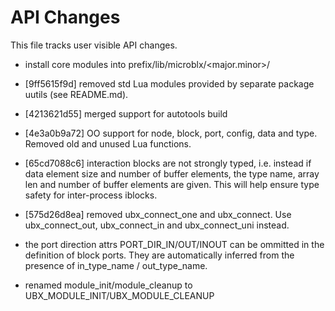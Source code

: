 API Changes
===========

This file tracks user visible API changes.

 * install core modules into prefix/lib/microblx/<major.minor>/

 * [9ff5615f9d] removed std Lua modules provided by separate package
   uutils (see README.md).

 * [4213621d55] merged support for autotools build

 * [4e3a0b9a72] OO support for node, block, port, config, data and
   type. Removed old and unused Lua functions.

 * [65cd7088c6] interaction blocks are not strongly typed,
   i.e. instead if data element size and number of buffer elements,
   the type name, array len and number of buffer elements are
   given. This will help ensure type safety for inter-process iblocks.

 * [575d26d8ea] removed ubx_connect_one and ubx_connect. Use
   ubx_connect_out, ubx_connect_in and ubx_connect_uni instead.

 * the port direction attrs PORT_DIR_IN/OUT/INOUT can be ommitted in
   the definition of block ports. They are automatically inferred from
   the presence of in_type_name / out_type_name.

 * renamed module_init/module_cleanup to UBX_MODULE_INIT/UBX_MODULE_CLEANUP

